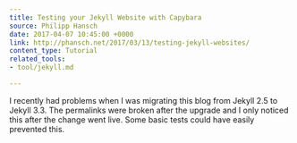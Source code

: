```yaml
---
title: Testing your Jekyll Website with Capybara
source: Philipp Hansch
date: 2017-04-07 10:45:00 +0000
link: http://phansch.net/2017/03/13/testing-jekyll-websites/
content_type: Tutorial
related_tools:
- tool/jekyll.md

---
```

I recently had problems when I was migrating this blog from Jekyll 2.5 to Jekyll 3.3. The permalinks were broken after the upgrade and I only noticed this after the change went live. Some basic tests could have easily prevented this.





